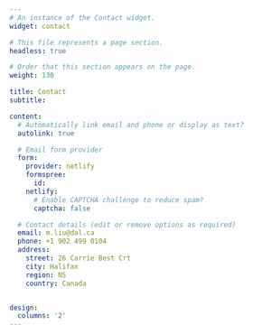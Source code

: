 ```yaml
---
# An instance of the Contact widget.
widget: contact

# This file represents a page section.
headless: true

# Order that this section appears on the page.
weight: 130

title: Contact
subtitle:

content:
  # Automatically link email and phone or display as text?
  autolink: true

  # Email form provider
  form:
    provider: netlify
    formspree:
      id:
    netlify:
      # Enable CAPTCHA challenge to reduce spam?
      captcha: false

  # Contact details (edit or remove options as required)
  email: m.liu@dal.ca
  phone: +1 902 499 0104
  address:
    street: 26 Carrie Best Crt
    city: Halifax
    region: NS
    country: Canada


design:
  columns: '2'
---
```

